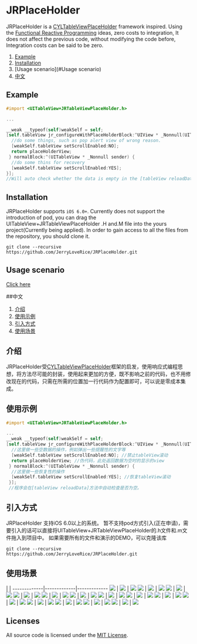 # JRPlaceHolder
JRPlaceHolder is a [CYLTableViewPlaceHolder](https://github.com/ChenYilong/CYLTableViewPlaceHolder) framework inspired. Using the [Functional Reactive Programming](https://en.wikipedia.org/wiki/Functional_reactive_programming) ideas, zero costs to integration, It does not affect the previous code, without modifying the code before, Integration costs can be said to be zero.

 1. [Example](#Example)
 1. [Installation](#Installation)
 1. [Usage scenario](#Usage scenario)
 1. [中文](#中文)

## Example
```Objective-C
#import <UITableView+JRTableViewPlaceHolder.h>

...

__weak __typeof(self)weakSelf = self;
[self.tableView jr_configureWithPlaceHolderBlock:^UIView * _Nonnull(UITableView * _Nonnull sender) {
  //do some things, such as pop alert view of wrong reason.
  [weakSelf.tableView setScrollEnabled:NO];
  return placeHolderView;
 } normalBlock:^(UITableView * _Nonnull sender) {
  //do some thins for recovery
  [weakSelf.tableView setScrollEnabled:YES];
}];
//Will auto check whether the data is empty in the [tableView reloadData] method.
```

## Installation
JRPlaceHolder supports `iOS 6.0+`.
Currently does not support the introduction of pod, you can drag the UITableView+JRTableViewPlaceHolder .H and.M file into the yours project(Currently being applied).
In order to gain access to all the files from the repository, you should clone it.
```
git clone --recursive https://github.com/JerryLoveRice/JRPlaceHolder.git
```

## Usage scenario
[Click here](#使用场景)

##中文
 1. [介绍](#介绍)
 1. [使用示例](#使用示例)
 1. [引入方式](#引入方式)
 1. [使用场景](#使用场景)

## 介绍

JRPlaceHolder受[CYLTableViewPlaceHolder](https://github.com/ChenYilong/CYLTableViewPlaceHolder)框架的启发，使用响应式编程思想，将方法尽可能的封装，使用起来更加的方便，既不影响之前的代码，也不用修改现在的代码，只需在所需的位置加一行代码作为配置即可，可以说是零成本集成。

## 使用示例

```Objective-C
#import <UITableView+JRTableViewPlaceHolder.h>

...
__weak __typeof(self)weakSelf = self;
[self.tableView jr_configureWithPlaceHolderBlock:^UIView * _Nonnull(UITableView * _Nonnull sender) {
  //这里做一些空数据的操作，例如弹出一些提醒性的文字等
  [weakSelf.tableView setScrollEnabled:NO]; //禁止tableView滚动
  return placeHolderView; //伪代码，此处返回数据为空时的显示的view
 } normalBlock:^(UITableView * _Nonnull sender) {
  //这里做一些恢复性的操作
  [weakSelf.tableView setScrollEnabled:YES]; //恢复tableView滚动
 }];
 //程序会在[tableView reloadData]方法中自动检查是否为空。
```

## 引入方式

JRPlaceHolder 支持iOS 6.0以上的系统。
暂不支持pod方式引入(正在申请)，需要引入的话可以直接将UITableView+JRTableViewPlaceHolder的.h文件和.m文件拖入到项目中。
如果需要所有的文件和演示的DEMO，可以克隆该库
```
git clone --recursive https://github.com/JerryLoveRice/JRPlaceHolder.git
```

## 使用场景

 | | 
-------------|-------------|-------------
![](Logo/11.jpeg) | ![](Logo/12.jpeg) | ![](Logo/13.jpeg)
![](Logo/21.jpeg) | ![](Logo/22.jpeg) | ![](Logo/23.jpeg)
![](Logo/31.jpeg) | ![](Logo/32.jpeg) | ![](Logo/33.jpeg)
![](Logo/41.jpeg) | ![](Logo/42.jpeg) | ![](Logo/43.jpeg)
![](Logo/51.jpeg) | ![](Logo/52.jpeg) | ![](Logo/53.jpeg)
![](Logo/61.jpeg) | ![](Logo/62.jpeg) | ![](Logo/63.jpeg)
![](Logo/71.jpeg) | ![](Logo/72.jpeg) | ![](Logo/73.jpeg)
![](Logo/81.jpeg) | ![](Logo/82.jpeg) | ![](Logo/83.jpeg)
![](Logo/91.jpeg) | ![](Logo/92.jpeg) | ![](Logo/93.jpeg)
![](Logo/101.jpeg) | ![](Logo/102.jpeg) | ![](Logo/103.jpeg)
![](Logo/111.jpeg) | ![](Logo/112.jpeg) | ![](Logo/113.jpeg)
![](Logo/121.jpeg) | ![](Logo/122.jpeg) | ![](Logo/123.jpeg)
![](Logo/131.jpeg) | ![](Logo/132.jpeg) | ![](Logo/133.jpeg)
![](Logo/141.jpeg) | ![](Logo/142.jpeg) | ![](Logo/143.jpeg)

## Licenses

All source code is licensed under the [MIT License](https://raw.githubusercontent.com/JerryLoveRice/JRPlaceHolder/master/LICENSE).